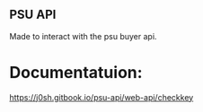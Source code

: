 ## PSU API
Made to interact with the psu buyer api.

# Documentatuion:
https://j0sh.gitbook.io/psu-api/web-api/checkkey
